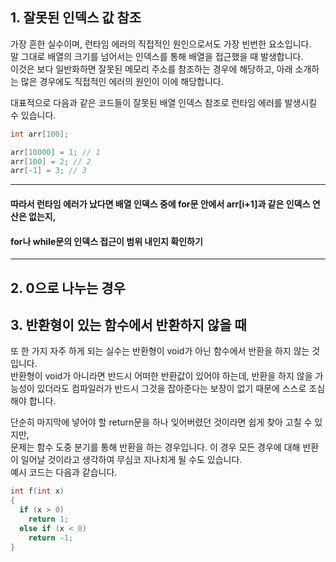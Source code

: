 ## 1. 잘못된 인덱스 값 참조
가장 흔한 실수이며, 런타임 에러의 직접적인 원인으로서도 가장 빈번한 요소입니다.              
말 그대로 배열의 크기를 넘어서는 인덱스를 통해 배열을 접근했을 때 발생합니다.                          
이것은 보다 일반화하면 잘못된 메모리 주소를 참조하는 경우에 해당하고, 아래 소개하는 많은 경우에도 직접적인 에러의 원인이 이에 해당합니다.                            
                                   
대표적으로 다음과 같은 코드들이 잘못된 배열 인덱스 참조로 런타임 에러를 발생시킬 수 있습니다.                 
```java
int arr[100];

arr[10000] = 1; // 1
arr[100] = 2; // 2
arr[-1] = 3; // 3
```
***************************
#### 따라서 런타임 에러가 났다면 배열 인덱스 중에 for문 안에서 arr[i+1]과 같은 인덱스 연산은 없는지, 
#### for나 while문의 인덱스 접근이 범위 내인지 확인하기
*****************************

## 2. 0으로 나누는 경우 

## 3. 반환형이 있는 함수에서 반환하지 않을 때

또 한 가지 자주 하게 되는 실수는 반환형이 void가 아닌 함수에서 반환을 하지 않는 것입니다.                 
반환형이 void가 아니라면 반드시 어떠한 반환값이 있어야 하는데, 반환을 하지 않을 가능성이 있더라도 컴파일러가 반드시 그것을 잡아준다는 보장이 없기 때문에 스스로 조심해야 합니다.                                    
                           
단순히 마지막에 넣어야 할 return문을 하나 잊어버렸던 것이라면 쉽게 찾아 고칠 수 있지만,                         
문제는 함수 도중 분기를 통해 반환을 하는 경우입니다. 이 경우 모든 경우에 대해 반환이 일어날 것이라고 생각하여 무심코 지나치게 될 수도 있습니다.                                  
예시 코드는 다음과 같습니다.               
```java
int f(int x)
{
  if (x > 0)
    return 1;
  else if (x < 0)
    return -1;
}
```

